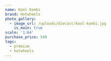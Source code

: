 ```yaml
---
name: Kool Kombi
brand: Hotwheels
photo_gallery:
  - image_url: /uploads/diecast/kool-kombi.jpg
    is_main: true
scale: '1:64'
purchase_price: 549
tags:
  - premium
  - hotwheels
---
```


